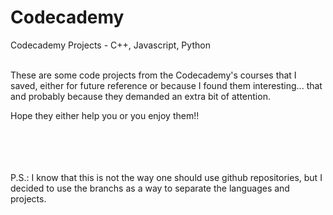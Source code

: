 # Codecademy
Codecademy Projects - C++, Javascript, Python  
<br />

These are some code projects from the Codecademy's courses that I saved, either for future reference or because I found them interesting... that and probably because they demanded an extra bit of attention.

Hope they either help you or you enjoy them!!  
<br />  
<br />
  
<br />
P.S.: I know that this is not the way one should use github repositories, but I decided to use the branchs as a way to separate the languages and projects.
